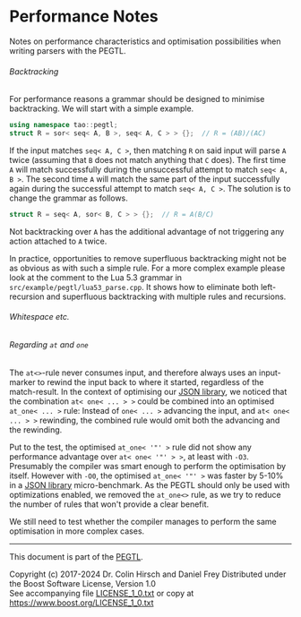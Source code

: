 # Performance Notes

Notes on performance characteristics and optimisation possibilities when writing parsers with the PEGTL.

###### Backtracking

For performance reasons a grammar should be designed to minimise backtracking.
We will start with a simple example.

```c++
using namespace tao::pegtl;
struct R = sor< seq< A, B >, seq< A, C > > {};  // R = (AB)/(AC)
```

If the input matches `seq< A, C >`, then matching `R` on said input will parse `A` twice (assuming that `B` does not match anything that `C` does).
The first time `A` will match successfully during the unsuccessful attempt to match `seq< A, B >`.
The second time `A` will match the same part of the input successfully again during the successful attempt to match `seq< A, C >`.
The solution is to change the grammar as follows.

```c++
struct R = seq< A, sor< B, C > > {};  // R = A(B/C)
```

Not backtracking over `A` has the additional advantage of not triggering any action attached to `A` twice.

In practice, opportunities to remove superfluous backtracking might not be as obvious as with such a simple rule.
For a more complex example please look at the comment to the Lua 5.3 grammar in `src/example/pegtl/lua53_parse.cpp`.
It shows how to eliminate both left-recursion and superfluous backtracking with multiple rules and recursions.

###### Whitespace etc.


###### Regarding `at` and `one`

The `at<>`-rule never consumes input, and therefore always uses an input-marker to rewind the input back to where it started, regardless of the match-result.
In the context of optimising our [JSON library](https://github.com/taocpp/json), we noticed that the combination `at< one< ... > >` could be combined into an optimised `at_one< ... >` rule:
Instead of `one< ... >` advancing the input, and `at< one< ... > >` rewinding, the combined rule would omit both the advancing and the rewinding.

Put to the test, the optimised `at_one< '"' >` rule did not show any performance advantage over `at< one< '"' > >`, at least with `-O3`.
Presumably the compiler was smart enough to perform the optimisation by itself.
However with `-O0`, the optimised `at_one< '"' >` was faster by 5-10% in a [JSON library](https://github.com/taocpp/json) micro-benchmark.
As the PEGTL should only be used with optimizations enabled, we removed the `at_one<>` rule, as we try to reduce the number of rules that won't provide a clear benefit.

We still need to test whether the compiler manages to perform the same optimisation in more complex cases.

---

This document is part of the [PEGTL](https://github.com/taocpp/PEGTL).

Copyright (c) 2017-2024 Dr. Colin Hirsch and Daniel Frey
Distributed under the Boost Software License, Version 1.0<br>
See accompanying file [LICENSE_1_0.txt](../LICENSE_1_0.txt) or copy at https://www.boost.org/LICENSE_1_0.txt
